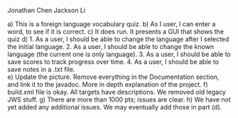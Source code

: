 Jonathan Chen
Jackson Li

a) This is a foreign language vocabulary quiz.
b) As I user, I can enter a word, to see if it is correct.
c) It does run. It presents a GUI that shows the quiz
d) 
	1. As a user, I should be able to change the language after I selected the initial language. 
	2. As a user, I should be able to change the known language (the current one is only language). 
	3. As a user, I should be able to save scores to track progress over time.
	4. As a user, I should be able to save notes in a .txt file.  
e) Update the picture. Remove everything in the Documentation section, and link it to the javadoc. More in depth explanation of the project.
f) build.xml file is okay. All targets have descriptions. We removed old legacy JWS stuff.
g) There are more than 1000 pts; issues are clear.
h) We have not yet added any additional issues. We may eventually add those in part (d).
